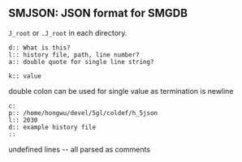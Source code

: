 ## SMJSON: JSON format for SMGDB

`J_root` or `.J_root` in each directory.

```
d:: What is this?
l:: history file, path, line number?
a:: double quote for single line string?
```
```
k:: value
```

double colon can be used for single value as termination is newline

```
c:
p:: /home/hongwu/devel/5gl/coldef/h_5json
l:: 2030
d:: example history file
::
```

undefined lines -- all parsed as comments
